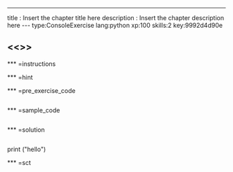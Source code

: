 ---
title       : Insert the chapter title here
description : Insert the chapter description here
--- type:ConsoleExercise lang:python xp:100 skills:2 key:9992d4d90e
## <<<New Exercise>>>


*** =instructions

*** =hint

*** =pre_exercise_code
```{python}

```

*** =sample_code
```{python}

```

*** =solution
```{python}

```
print ("hello")

*** =sct
```{python}

```
